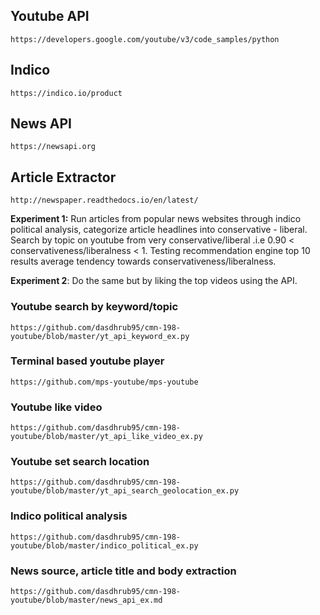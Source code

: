 ## Youtube API 
`https://developers.google.com/youtube/v3/code_samples/python`

## Indico
`https://indico.io/product`

## News API
`https://newsapi.org`

## Article Extractor
`http://newspaper.readthedocs.io/en/latest/`

**Experiment 1:** Run articles from popular news websites through indico political analysis, categorize article headlines into conservative - liberal. Search by topic on youtube from very conservative/liberal .i.e 0.90 < conservativeness/liberalness < 1. Testing recommendation engine top 10 results average tendency towards conservativeness/liberalness.

**Experiment 2**: Do the same but by liking the top videos using the API.

### Youtube search by keyword/topic
`https://github.com/dasdhrub95/cmn-198-youtube/blob/master/yt_api_keyword_ex.py`

### Terminal based youtube player
`https://github.com/mps-youtube/mps-youtube`

### Youtube like video
`https://github.com/dasdhrub95/cmn-198-youtube/blob/master/yt_api_like_video_ex.py`

### Youtube set search location
`https://github.com/dasdhrub95/cmn-198-youtube/blob/master/yt_api_search_geolocation_ex.py`

### Indico political analysis
`https://github.com/dasdhrub95/cmn-198-youtube/blob/master/indico_political_ex.py`

### News source, article title and body extraction
`https://github.com/dasdhrub95/cmn-198-youtube/blob/master/news_api_ex.md`



